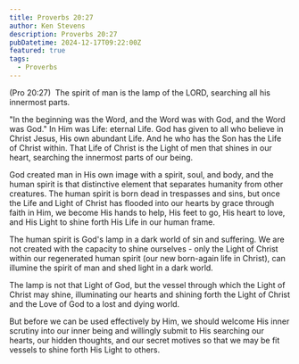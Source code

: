 ```yaml
---
title: Proverbs 20:27
author: Ken Stevens
description: Proverbs 20:27
pubDatetime: 2024-12-17T09:22:00Z
featured: true
tags:
  - Proverbs
---
```


(Pro 20:27)  The spirit of man is the lamp of the LORD, searching all his innermost parts.


"In the beginning was the Word, and the Word was with God, and the Word was God." In Him was Life: eternal 
Life. God has given to all who believe in Christ Jesus, His own abundant Life. And he who has the Son 
has the Life of Christ within. That Life of Christ is the Light of men that shines in our heart, 
searching the innermost parts of our being.

God created man in His own image with a spirit, soul, and body, and the human spirit is that distinctive element that separates humanity from other creatures. The human spirit is born dead in trespasses and sins, but once the Life and Light of Christ has flooded into our hearts by grace through faith in Him, we become His hands to help, His feet to go, His heart to love, and His Light to shine forth His Life in our human frame.

The human spirit is God's lamp in a dark world of sin and suffering. We are not created with the capacity to shine ourselves - only the Light of Christ within our regenerated human spirit (our new born-again life in Christ), can illumine the spirit of man and shed light in a dark world.

The lamp is not that Light of God, but the vessel through which the Light of Christ may shine, illuminating our hearts and shining forth the Light of Christ and the Love of God to a lost and dying world.

But before we can be used effectively by Him, we should welcome His inner scrutiny into our inner being and willingly submit to His searching our hearts, our hidden thoughts, and our secret motives so that we may be fit vessels to shine forth His Light to others.


